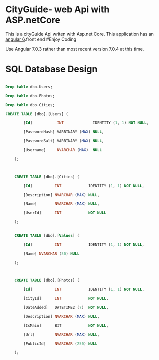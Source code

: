 # CityGuide- web Api with ASP.netCore

This is a cityGuide Api writen with Asp.net Core.
This application has an  [angular 6](https://github.com/hidayatarg/CityGuide-Angular).front end
#Enjoy Coding

Use Angular 7.0.3 rather than most recent version 7.0.4 at this time.

# SQL Database Design
```sql

Drop table dbo.Users;

Drop table dbo.Photos;

Drop table dbo.Cities;

CREATE TABLE [dbo].[Users] (

		[Id]           INT             IDENTITY (1, 1) NOT NULL,

		[PasswordHash] VARBINARY (MAX) NULL,

		[PasswordSalt] VARBINARY (MAX) NULL,

		[Username]     NVARCHAR (MAX)  NULL

	);



	CREATE TABLE [dbo].[Cities] (

		[Id]          INT            IDENTITY (1, 1) NOT NULL,

		[Description] NVARCHAR (MAX) NULL,

		[Name]        NVARCHAR (MAX) NULL,

		[UserId]      INT            NOT NULL

	);

	
	CREATE TABLE [dbo].[Values] (

		[Id]          INT            IDENTITY (1, 1) NOT NULL,

		[Name] NVARCHAR (50) NULL

	);



	CREATE TABLE [dbo].[Photos] (

		[Id]          INT            IDENTITY (1, 1) NOT NULL,

		[CityId]      INT            NOT NULL,

		[DateAdded]   DATETIME2 (7)  NOT NULL,

		[Description] NVARCHAR (MAX) NULL,

		[IsMain]      BIT            NOT NULL,

		[Url]         NVARCHAR (MAX) NULL,

		[PublicId]    NVARCHAR (250) NULL

	);
  ```
